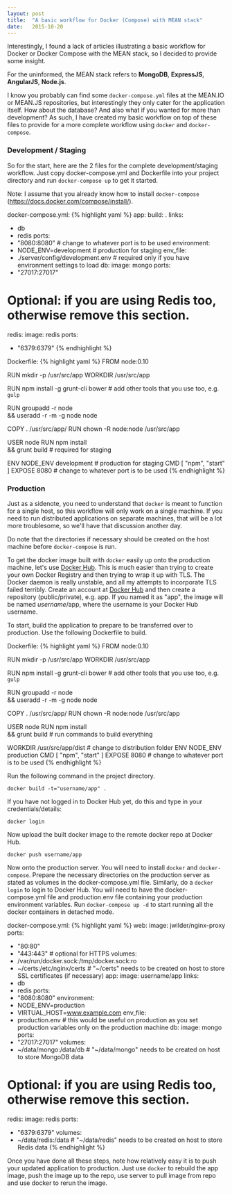 ```yaml
---
layout: post
title:  "A basic workflow for Docker (Compose) with MEAN stack"
date:   2015-10-20
---
```


<p class="intro"><span class="dropcap">I</span>nterestingly, I found a lack of articles illustrating a basic workflow for Docker or Docker Compose with the MEAN stack, so I decided to provide some insight.</p>

For the uninformed, the MEAN stack refers to **MongoDB**, **ExpressJS**, **AngularJS**, **Node.js**.

I know you probably can find some `docker-compose.yml` files at the MEAN.IO or MEAN.JS repositories, but interestingly they only cater for the application itself. How about the database? And also what if you wanted for more than development? As such, I have created my basic workflow on top of these files to provide for a more complete workflow using `docker` and `docker-compose`.

### Development / Staging

So for the start, here are the 2 files for the complete development/staging workflow.
Just copy docker-compose.yml and Dockerfile into your project directory and run `docker-compose up` to get it started.

Note: I assume that you already know how to install `docker-compose` (https://docs.docker.com/compose/install/).

docker-compose.yml:
{% highlight yaml %}
app:
  build: .
  links:
   - db
   - redis
  ports:
   - "8080:8080" # change to whatever port is to be used
  environment:
   - NODE_ENV=development # production for staging
  env_file:
   - ./server/config/development.env # required only if you have environment settings to load
db:
  image: mongo
  ports:
   - "27017:27017"
# Optional: if you are using Redis too, otherwise remove this section.
redis:
  image: redis
  ports:
   - "6379:6379"
{% endhighlight %}

Dockerfile:
{% highlight yaml %}
FROM node:0.10

RUN mkdir -p /usr/src/app
WORKDIR /usr/src/app

RUN npm install -g grunt-cli bower # add other tools that you use too, e.g. `gulp`

RUN groupadd -r node \
&&  useradd -r -m -g node node

COPY . /usr/src/app/
RUN chown -R node:node /usr/src/app

USER node
RUN npm install \
 && grunt build # required for staging

ENV NODE_ENV development # production for staging
CMD [ "npm", "start" ]
EXPOSE 8080 # change to whatever port is to be used
{% endhighlight %}

### Production

Just as a sidenote, you need to understand that `docker` is meant to function for a single host, so this workflow will only work on a single machine. If you need to run distributed applications on separate machines, that will be a lot more troublesome, so we'll have that discussion another day.

Do note that the directories if necessary should be created on the host machine before `docker-compose` is run.

To get the docker image built with `docker` easily up onto the production machine, let's use [Docker Hub](https://hub.docker.com/).
This is much easier than trying to create your own Docker Registry and then trying to wrap it up with TLS. The Docker daemon is really unstable, and all my attempts to incorporate TLS failed terribly.
Create an account at [Docker Hub](https://hub.docker.com/) and then create a repository (public/private), e.g. app.
If you named it as "app", the image will be named *username*/app, where the username is your Docker Hub username.

To start, build the application to prepare to be transferred over to production.
Use the following Dockerfile to build.

Dockerfile:
{% highlight yaml %}
FROM node:0.10

RUN mkdir -p /usr/src/app
WORKDIR /usr/src/app

RUN npm install -g grunt-cli bower # add other tools that you use too, e.g. `gulp`

RUN groupadd -r node \
&&  useradd -r -m -g node node

COPY . /usr/src/app/
RUN chown -R node:node /usr/src/app

USER node
RUN npm install \
 && grunt build # run commands to build everything

WORKDIR /usr/src/app/dist # change to distribution folder
ENV NODE_ENV production
CMD [ "npm", "start" ]
EXPOSE 8080 # change to whatever port is to be used
{% endhighlight %}

Run the following command in the project directory.

    docker build -t="username/app" .

If you have not logged in to Docker Hub yet, do this and type in your credentials/details:

    docker login

Now upload the built docker image to the remote docker repo at Docker Hub.

    docker push username/app


Now onto the production server.
You will need to install `docker` and `docker-compose`.
Prepare the necessary directories on the production server as stated as volumes in the docker-compose.yml file.
Similarly, do a `docker login` to login to Docker Hub.
You will need to have the docker-compose.yml file and production.env file containing your production environment variables.
Run `docker-compose up -d` to start running all the docker containers in detached mode.

docker-compose.yml:
{% highlight yaml %}
web:
  image: jwilder/nginx-proxy
  ports:
   - "80:80"
   - "443:443" # optional for HTTPS
  volumes:
   - /var/run/docker.sock:/tmp/docker.sock:ro
   - ~/certs:/etc/nginx/certs # "~/certs" needs to be created on host to store SSL certificates (if necessary)
app:
  image: username/app
  links:
   - db
   - redis
  ports:
   - "8080:8080"
  environment:
   - NODE_ENV=production
   - VIRTUAL_HOST=www.example.com
  env_file:
   - production.env # this would be useful on production as you set production variables only on the production machine
db:
  image: mongo
  ports:
   - "27017:27017"
  volumes:
   - ~/data/mongo:/data/db # "~/data/mongo" needs to be created on host to store MongoDB data
# Optional: if you are using Redis too, otherwise remove this section.
redis:
  image: redis
  ports:
   - "6379:6379"
  volumes:
   - ~/data/redis:/data # "~/data/redis" needs to be created on host to store Redis data
{% endhighlight %}

Once you have done all these steps, note how relatively easy it is to push your updated application to production.
Just use `docker` to rebuild the app image, push the image up to the repo, use server to pull image from repo and use docker to rerun the image.

[jekyll-gh]: https://github.com/mojombo/jekyll
[jekyll]:    http://jekyllrb.com
